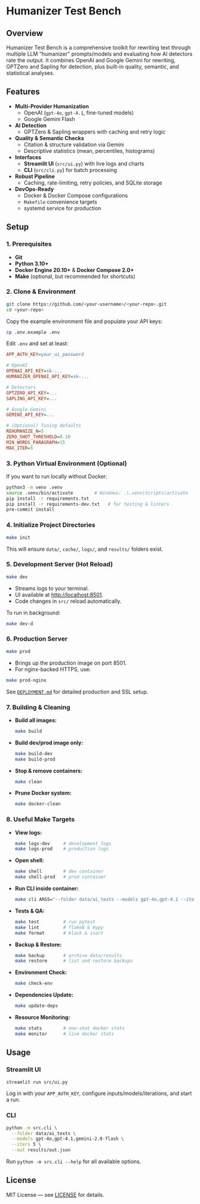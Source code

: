 # Humanizer Test Bench

## Overview

Humanizer Test Bench is a comprehensive toolkit for rewriting text through multiple LLM “humanizer” prompts/models and evaluating how AI detectors rate the output. It combines OpenAI and Google Gemini for rewriting, GPTZero and Sapling for detection, plus built-in quality, semantic, and statistical analyses.

## Features

- **Multi-Provider Humanization**  
  - OpenAI (`gpt-4o`, `gpt-4.1`, fine-tuned models)  
  - Google Gemini Flash  
- **AI Detection**  
  - GPTZero & Sapling wrappers with caching and retry logic  
- **Quality & Semantic Checks**  
  - Citation & structure validation via Gemini  
  - Descriptive statistics (mean, percentiles, histograms)  
- **Interfaces**  
  - **Streamlit UI** (`src/ui.py`) with live logs and charts  
  - **CLI** (`src/cli.py`) for batch processing  
- **Robust Pipeline**  
  - Caching, rate-limiting, retry policies, and SQLite storage  
- **DevOps-Ready**  
  - Docker & Docker Compose configurations  
  - `Makefile` convenience targets  
  - systemd service for production

## Setup

### 1. Prerequisites

- **Git**  
- **Python 3.10+**  
- **Docker Engine 20.10+** & **Docker Compose 2.0+**  
- **Make** (optional, but recommended for shortcuts)  

### 2. Clone & Environment

```bash
git clone https://github.com/<your-username>/<your-repo>.git
cd <your-repo>
````

Copy the example environment file and populate your API keys:

```bash
cp .env.example .env
```

Edit `.env` and set at least:

```ini
APP_AUTH_KEY=your_ui_password

# OpenAI
OPENAI_API_KEY=sk-...
HUMANIZER_OPENAI_API_KEY=sk-...

# Detectors
GPTZERO_API_KEY=...
SAPLING_API_KEY=...

# Google Gemini
GEMINI_API_KEY=...

# (Optional) Tuning defaults
REHUMANIZE_N=5
ZERO_SHOT_THRESHOLD=0.10
MIN_WORDS_PARAGRAPH=15
MAX_ITER=5
```

### 3. Python Virtual Environment (Optional)

If you want to run locally without Docker:

```bash
python3 -m venv .venv
source .venv/bin/activate        # Windows: .\.venv\Scripts\activate
pip install -r requirements.txt
pip install -r requirements-dev.txt   # for testing & linters
pre-commit install
```

### 4. Initialize Project Directories

```bash
make init
```

This will ensure `data/`, `cache/`, `logs/`, and `results/` folders exist.

### 5. Development Server (Hot Reload)

```bash
make dev
```

* Streams logs to your terminal.
* UI available at [http://localhost:8501](http://localhost:8501).
* Code changes in `src/` reload automatically.

To run in background:

```bash
make dev-d
```

### 6. Production Server

```bash
make prod
```

* Brings up the production image on port 8501.
* For nginx-backed HTTPS, use:

```bash
make prod-nginx
```

See [`DEPLOYMENT.md`](DEPLOYMENT.md) for detailed production and SSL setup.

### 7. Building & Cleaning

* **Build all images:**

  ```bash
  make build
  ```
* **Build dev/prod image only:**

  ```bash
  make build-dev
  make build-prod
  ```
* **Stop & remove containers:**

  ```bash
  make clean
  ```
* **Prune Docker system:**

  ```bash
  make docker-clean
  ```

### 8. Useful Make Targets

* **View logs:**

  ```bash
  make logs-dev     # development logs
  make logs-prod    # production logs
  ```
* **Open shell:**

  ```bash
  make shell        # dev container
  make shell-prod   # prod container
  ```
* **Run CLI inside container:**

  ```bash
  make cli ARGS="--folder data/ai_texts --models gpt-4o,gpt-4.1 --iters 5"
  ```
* **Tests & QA:**

  ```bash
  make test         # run pytest
  make lint         # flake8 & mypy
  make format       # black & isort
  ```
* **Backup & Restore:**

  ```bash
  make backup       # archive data/results
  make restore      # list and restore backups
  ```
* **Environment Check:**

  ```bash
  make check-env
  ```
* **Dependencies Update:**

  ```bash
  make update-deps
  ```
* **Resource Monitoring:**

  ```bash
  make stats        # one-shot docker stats
  make monitor      # live docker stats
  ```

## Usage

### Streamlit UI

```bash
streamlit run src/ui.py
```

Log in with your `APP_AUTH_KEY`, configure inputs/models/iterations, and start a run.

### CLI

```bash
python -m src.cli \
  --folder data/ai_texts \
  --models gpt-4o,gpt-4.1,gemini-2.0-flash \
  --iters 5 \
  --out results/out.json
```

Run `python -m src.cli --help` for all available options.

## License

MIT License — see [LICENSE](LICENSE) for details.
